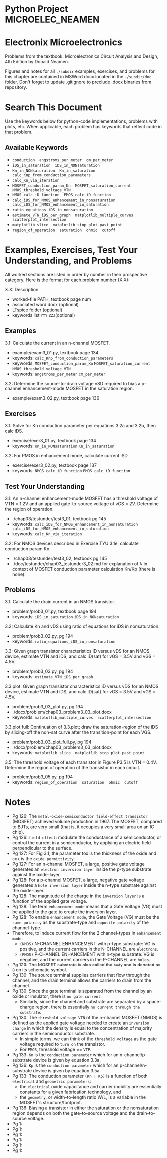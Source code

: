 # Python Project MICROELEC_NEAMEN
# Electronix Microelectronics
Problems from the textbook: Microelectronics Circuit Analysis and Design, 4th Edition by Donald Neamen.

Figures and notes for all `./subdir` examples, exercises, and problems for this
chapter are contained in MSWord docx located in the `./subdir/doc` folder.
Don't forget to update .gitignore to preclude .docx binaries from repository.

# Search This Document
Use the keywords below for python-code implementations, problems with plots, etc.
When applicable, each problem has keywords that reflect code in that problem.

## Available Keywords
* `conduction  angstroms_per_meter  cm_per_meter`
* `iDS_in_saturation  iDS_in_NONsaturation`
* `Kn_in_NONsaturation  Kn_in_saturation  calc_Knp_from_conduction_parameters`
* `calc_Kn_via_iteration`
* `MOSFET_conduction_param_Kn  MOSFET_saturation_current  NMOS_threshold_voltage_VTN`
* `NMOS_calc_iD_function  PMOS_calc_iD_function`
* `calc_iDS_for_NMOS_enhancement_in_nonsaturation  calc_iDS_for_NMOS_enhancement_in_saturation`
* `ratio_equations_iDS_in_nonsaturation`
* `estimate_VTN_iDS_per_graph  matplotlib_multiple_curves  scatterplot_intersection`
* `matplotlib_slice  matplotlib_stop_plot_past_point`
* `region_of_operation  saturation  ohmic  cutoff`


# Examples, Exercises, Test Your Understanding, and Problems
All worked sections are listed in order by number in their prospective category.
Here is the format for each problem number (X.X):

X.X: Description
* worked-file PATH, textbook page num
* associated word docx (optional)
* LTspice folder (optional)
* keywords list `YYY`  `ZZZ`(optional)


## Examples
3.1: Calculate the current in an n-channel MOSFET.
* example/exam3_01.py, textbook page 134
* keywords: `calc_Knp_from_conduction_parameters`
* keywords: `MOSFET_conduction_param_Kn`  `MOSFET_saturation_current`  `NMOS_threshold_voltage_VTN`
* keywords: `angstroms_per_meter`  `cm_per_meter`

3.2: Determine the source-to-drain voltage vSD required to bias a p-channel
enhancement-mode MOSFET in the saturation region.
* example/exam3_02.py, textbook page 136


## Exercises
3.1: Solve for Kn conduction parameter per equations 3.2a and 3.2b, then calc iDS.
* exercise/exer3_01.py, textbook page 134
* keywords: `Kn_in_NONsaturation`  `Kn_in_saturation`

3.2: For PMOS in enhancement mode, calculate current iSD.
* exercise/exer3_02.py, textbook page 137
* keywords: `NMOS_calc_iD_function`  `PMOS_calc_iD_function`


## Test Your Understanding
3.1: An n-channel enhancement-mode MOSFET has a threshold voltage of
VTN = 1.2V and an applied gate-to-source voltage of vGS = 2V.
Determine the  region of operation.
* ./chap03/testunder/test3_01, textbook pg 145
* keywords: `calc_iDS_for_NMOS_enhancement_in_nonsaturation  calc_iDS_for_NMOS_enhancement_in_saturation`
* keywords: `calc_Kn_via_iteration`

3.2: For NMOS devices described in Exercise TYU 3.1e, calculate conduction param Kn.
* ./chap03/testunder/test3_02, textbook pg 145
* ./doc/testunder/chap03_testunder3_02.md  for explanation of λ in context
of MOSFET conduction parameter calculation Kn/Kp (there is none).


## Problems
3.1: Calculate the drain current in an NMOS transistor.
* problem/prob3_01.py, textbook page 194
* keywords: `iDS_in_saturation`  `iDS_in_NONsaturation`

3.2: Calculate Kn and vDS using ratio of equations for iDS in nonsaturation.
* problem/prob3_02.py, pg 194
* keywords: `ratio_equations_iDS_in_nonsaturation`

3.3: Given graph transistor characteristics iD versus vDS for an NMOS device,
estimate VTN and iDS, and calc iD(sat) for vGS = 3.5V and vGS = 4.5V.
* problem/prob3_03.py, pg 194
* keywords: `estimate_VTN_iDS_per_graph`

3.3.plot: Given graph transistor characteristics iD versus vDS for an NMOS device,
estimate VTN and iDS, and calc iD(sat) for vGS = 3.5V and vGS = 4.5V.
* problem/prob3_03_plot.py, pg 194
* ./docx/problem/chap03_problem3_03_plot.docx
* keywords: `matplotlib_multiple_curves  scatterplot_intersection`

3.3.plot.full: Continuation of 3.3.plot; draw the saturation-region of the iDS
by slicing-off the non-sat curve after the transition-point for each VGS.
* problem/prob3_03_plot_full.py, pg 194
* ./docx/problem/chap03_problem3_03_plot.docx
* keywords: `matplotlib_slice  matplotlib_stop_plot_past_point`

3.5: The threshold voltage of each transistor in Figure P3.5 is VTN = 0.4V.
Determine the region of operation of the transistor in each circuit.
* problem/prob3_05.py, pg 194
* keywords: `region_of_operation  saturation  ohmic  cutoff`


# Notes
* Pg 126: The `metal-oxide-semiconductor field-effect transistor` (MOSFET)
achieved volume production in 1967. The MOSFET, compared to BJTs, are very
small (that is, it occupies a very small area on an IC chip).
* Pg 126: `field effect`: modulate the conductance of a semiconductor, or control
the current in a semiconductor, by applying an electric field perpendicular to
the surface.
* Pg 127: For Fig 3.1, the parameter tox is the thickness of the oxide and
 εox is the `oxide permittivity`.
* Pg 127: For an n-channel MOSFET, a large, positive gate voltage generates
an `electron inversion layer` inside the p-type substrate against the oxide-layer.
* Pg 128: For a p-channel MOSFET, a large, negative gate voltage generates
a `hole inversion layer` inside the n-type substrate against the oxide-layer.
* Pg 128: The magnitude of the charge in the `inversion layer` is a function
of the applied gate voltage.
* Pg 128: The term `enhancement mode` means that a Gate Voltage (VG) must be
applied to the gate to create the inversion layer.
* Pg 128: To enable `enhancement mode`, the Gate Voltage (VG) must be the
`same polarity` as the substrate-type and `opposite polarity` of the channel-type.
* Therefore, to induce current flow for the 2 channel-types in `enhancement mode`:
  - `(NMOS)` N-CHANNEL ENHANCEMENT with p-type substrate: VG is positive, and
    the current carriers in the N-CHANNEL are `electrons`.
  - `(PMOS)` P-CHANNEL ENHANCEMENT with n-type substrate: VG is negative, and
    the current carriers in the P-CHANNEL are `holes`.
* Pg 129: The MOSFET substrate is also called the `body` and is denoted as `B`
on its schematic symbol.
* Pg 130: The source terminal supplies carriers that flow through the channel,
and the drain terminal allows the carriers to drain from the channel.
* Pg 130: Since the gate terminal is separated from the channel by an oxide
or insulator, there is `no gate current`.
  - Similarly, since the channel and substrate are separated by a space-charge
    region, there is essentially `no current through the substrate`.
* Pg 130: The `threshold voltage VTN` of the n-channel MOSFET (NMOS) is defined
as the applied gate voltage needed to create an `inversion charge` in which the
density is equal to the concentration of majority carriers in the semiconductor
substrate.
  - In simple terms, we can think of the `threshold voltage` as the gate voltage
required to `turn on` the transistor.
  - For `PMOS`, threshold voltage == `VTP`.
* Pg 133: `Kn` is the `conduction parameter` which for an n-channel/p-substrate
device is given by equation 3.3a.
* Pg 136: `Kp` is the `conduction parameter` which for an p-channel/n-substrate
device is given by equation 3.5a.
* Pg 133: The conduction parameter `(Kn | Kp)` is a function of both `electrical`
and `geometric parameters`:
  - the `electrical` oxide capacitance and carrier mobility are essentially
    constants for a given fabrication technology, and
  - the `geometry`, or width-to-length ratio W/L, is a variable in the MOSFET's
    structure/footprint.
* Pg 136: Biasing a transistor in either the saturation or the nonsaturation
 region depends on both the gate-to-source voltage and the drain-to-source
 voltage.
* Pg 1: 
* Pg 1: 
* Pg 1: 
* Pg 1: 
* Pg 1: 
* Pg 1: 
